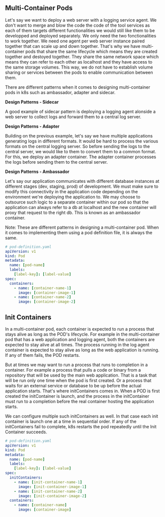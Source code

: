 ## Multi-Container Pods

Let's say we want to deploy a web server with a logging service agent. We don't want to merge and blow the code the code of the tool services as each of them targets different functionalities we would still like them to be developped and deployed separately. We only need the two fonctionalities to work together. We need one agent per web server instance paired together that can scale up and down together. That's why we have multi-container pods that share the same lifecycle which means they are created together and destoyed together. They share the same network space which means they can refer to each other as localhost and they have access to the same storage volumes. This way,  we do not have to establish volume sharing or services between the pods to enable communication between them.

There are different patterns when it comes to designing multi-container pods in k8s such as ambassador, adapter and sidecar.

**Design Patterns - Sidecar**

A good example of sidecar pattern is deploying a logging agent alonside a web server to collect logs and forward them to a central log server.

**Design Patterns - Adapter**

Building on the previous example, let's say we have multiple applications generating logs in different formats. It would be hard to process the various formats on the central logging server. So before sending the logs to the central server, we would like to them to convert them to a common format. For this, we deploy an adapter container. The adapter container processes the logs before sending them to the central server.

**Design Patterns - Ambassador**

Let's say our application communicates with different database instances at different stages (dev, staging, prod) of development. We must make sure to modify this connectivity in the application code depending on the environment we're deploying the application to. We may choose to outsource such logic to a separate container within our pod so that the application can always refer to a db at localhost and the new container will proxy that request to the right db. This is known as an ambassador container.

Note: These are different patterns in designing a multi-container pod. When it comes to implementing them using a pod definition file, it is always the same.

```yaml
# pod-definition.yaml
apiVersion: v1
kind: Pod
metadata:
  name: [pod-name]
  labels:
    [label-key]: [label-value]
spec:
  containers:
    - name: [container-name-1]
      image: [container-image-1]
    - name: [container-name-2]
      image: [container-image-2]
```

## Init Containers

In a multi-container pod, each container is expected to run a process that stays alive as long as the POD's lifecycle. For example in the multi-container pod that has a web application and logging agent, both the containers are expected to stay alive at all times. The process running in the log agent container is expected to stay alive as long as the web application is running. If any of them fails, the POD restarts.

But at times we may want to run a process that runs to completion in a container. For example a process that pulls a code or binary from a repository that will be used by the main web application. That is a task that will be run only one time when the pod is first created. Or a process that waits for an external service or database to be up before the actual application starts. That's where initContainers comes in. When a POD is first created the initContainer is launch, and the process in the initContainer must run to a completion before the real container hosting the application starts.

We can configure multiple such initContainers as well. In that case each init container is launch one at a time in sequential order. If any of the initContainers fail to complete, k8s restarts the pod repeatedly until the Init Container succeeds.

```yaml
# pod-definition.yaml
apiVersion: v1
kind: Pod
metadata:
  name: [pod-name]
  labels:
    [label-key]: [label-value]
spec:
  initContainers:
    - name: [init-container-name-1]
      image: [init-container-image-1]
    - name: [init-container-name-2]
      image: [init-container-image-2]
  containers:
    - name: [container-name]
      image: [container-image]
```

